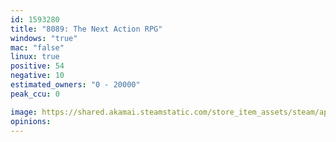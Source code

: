 ```yaml
---
id: 1593280
title: "8089: The Next Action RPG"
windows: "true"
mac: "false"
linux: true
positive: 54
negative: 10
estimated_owners: "0 - 20000"
peak_ccu: 0

image: https://shared.akamai.steamstatic.com/store_item_assets/steam/apps/1593280/header.jpg?t=1684860969
opinions:
---
```

